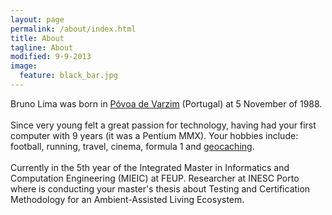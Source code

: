 ```yaml
---
layout: page
permalink: /about/index.html
title: About
tagline: About
modified: 9-9-2013
image:
  feature: black_bar.jpg
---
```


Bruno Lima was born in [Póvoa de Varzim](http://en.wikipedia.org/wiki/P%C3%B3voa_de_Varzim) (Portugal) at 5 November of 1988.<br/>
<br/>
Since very young felt a great passion for technology, having had your first computer with 9 years (it was a Pentium MMX). Your hobbies include: football, running, travel, cinema, formula 1 and [geocaching](http://www.geocaching.com/profile/?guid=006aae67-3369-43cd-bc04-740b4a3c7a79).<br/>
<br/>
Currently in the 5th year of the Integrated Master in Informatics and Computation Engineering (MIEIC) at FEUP. Researcher at INESC Porto where is conducting your master's thesis about Testing and Certification Methodology for an Ambient-Assisted Living Ecosystem.<br/>





